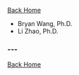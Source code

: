 
[Back Home](http://wangresearchgroup.github.io/)


- Bryan Wang, Ph.D.
- Li Zhao, Ph.D.

### ---
[Back Home](http://wangresearchgroup.github.io/)
